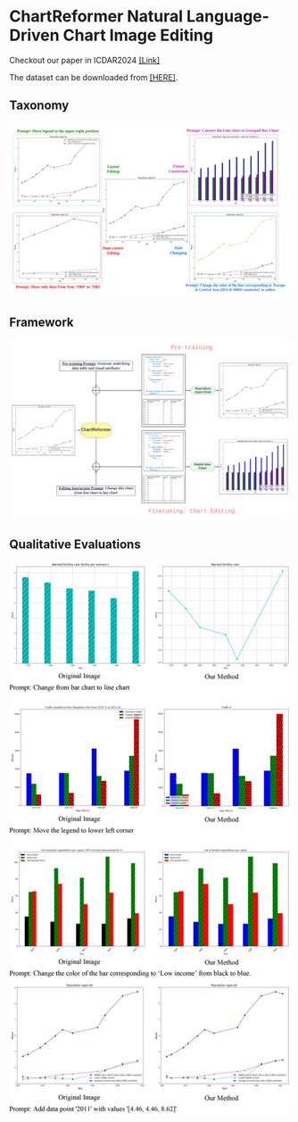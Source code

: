 ChartReformer Natural Language-Driven Chart Image Editing
===

Checkout our paper in ICDAR2024 [<u>[Link]</u>](https://arxiv.org/abs/2403.00209)

The dataset can be downloaded from [<u>[HERE]</u>](https://drive.google.com/file/d/1Q5TfuwkrcQrK7V3usQ3w3oaVSEYvJIBq/view?usp=sharing).



## Taxonomy

![Taxonomy](images/chart_reformer_samples.png?raw=true)

## Framework

![Framework](images/chart_reformer_method_diagram.png?raw=true)

## Qualitative Evaluations

![Qualitative Evaluations](images/qualitatively_eval_self.jpg?raw=true)


